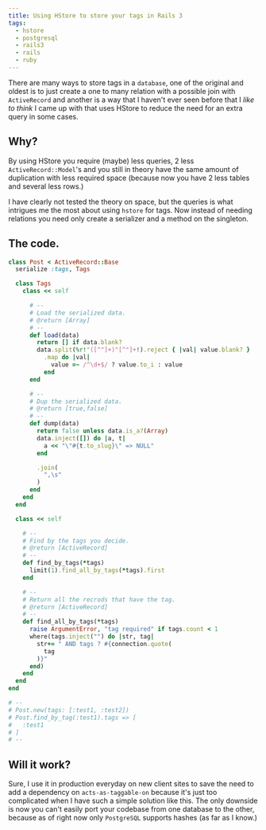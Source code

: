 ```yaml
---
title: Using HStore to store your tags in Rails 3
tags:
  - hstore
  - postgresql
  - rails3
  - rails
  - ruby
---
```


There are many ways to store tags in a `database`, one of the original and oldest is to just create a one to many relation with a possible join with `ActiveRecord` and another is a way that I haven't ever seen before that I _like to think_ I came up with that uses HStore to reduce the need for an extra query in some cases.

## Why?

By using HStore you require (maybe) less queries, 2 less `ActiveRecord::Model`'s and you still in theory have the same amount of duplication with less required space (because now you have 2 less tables and several less rows.)

I have clearly not tested the theory on space, but the queries is what intrigues me the most about using `hstore` for tags. Now instead of needing relations you need only create a serializer and a method on the singleton.

## The code.

```ruby
class Post < ActiveRecord::Base
  serialize :tags, Tags

  class Tags
    class << self

      # --
      # Load the serialized data.
      # @return [Array]
      # --
      def load(data)
        return [] if data.blank?
        data.split(%r!"([^"]+)"[^"]+!).reject { |val| value.blank? }
          .map do |val|
            value =~ /^\d+$/ ? value.to_i : value
          end
      end

      # --
      # Dup the serialized data.
      # @return [true,false]
      # --
      def dump(data)
        return false unless data.is_a?(Array)
        data.inject([]) do |a, t|
          a << "\"#{t.to_slug}\" => NULL"
        end

        .join(
          ",\s"
        )
      end
    end
  end

  class << self

    # --
    # Find by the tags you decide.
    # @return [ActiveRecord]
    # --
    def find_by_tags(*tags)
      limit(1).find_all_by_tags(*tags).first
    end

    # --
    # Return all the recrods that have the tag.
    # @return [ActiveRecord]
    # --
    def find_all_by_tags(*tags)
      raise ArgumentError, "tag required" if tags.count < 1
      where(tags.inject("") do |str, tag|
        str+= " AND tags ? #{connection.quote(
          tag
        )}"
      end)
    end
  end
end

# --
# Post.new(tags: [:test1, :test2])
# Post.find_by_tag(:test1).tags => [
#   :test1
# ]
# --
```

## Will it work?

Sure, I use it in production everyday on new client sites to save the need to add a dependency on `acts-as-taggable-on` because it's just too complicated when I have such a simple solution like this. The only downside is now you can't easily port your codebase from one database to the other, because as of right now only `PostgreSQL` supports hashes (as far as I know.)
